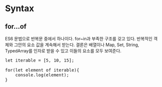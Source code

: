 Syntax
===

## for...of
ES6 문법으로 반복문 중에서 하나이다. for~in과 부족한 구조를 갖고 있다. 반복적인 객체와 그안의 요소 값을 계속해서 받는다. 결론은 배열이나 Map, Set, String, TypedArray를 인자로 받을 수 있고 이들의 요소를 모두 보여준다.

<pre>
let iterable = [5, 10, 15];

for(let element of iterable){
    console.log(element);
}</pre>